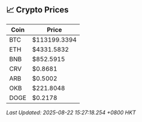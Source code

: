 ## 📈 Crypto Prices

| Coin | Price |
| ---- | ----- |
| BTC | $113199.3394 |
| ETH | $4331.5832 |
| BNB | $852.5915 |
| CRV | $0.8681 |
| ARB | $0.5002 |
| OKB | $221.8048 |
| DOGE | $0.2178 |

_Last Updated: 2025-08-22 15:27:18.254 +0800 HKT_
